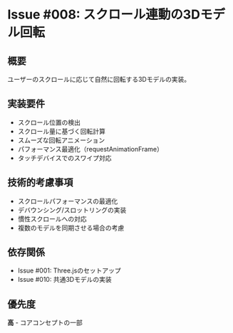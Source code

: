 # Issue #008: スクロール連動の3Dモデル回転

## 概要
ユーザーのスクロールに応じて自然に回転する3Dモデルの実装。

## 実装要件
- スクロール位置の検出
- スクロール量に基づく回転計算
- スムーズな回転アニメーション
- パフォーマンス最適化（requestAnimationFrame）
- タッチデバイスでのスワイプ対応

## 技術的考慮事項
- スクロールパフォーマンスの最適化
- デバウンシング/スロットリングの実装
- 慣性スクロールへの対応
- 複数のモデルを同期させる場合の考慮

## 依存関係
- Issue #001: Three.jsのセットアップ
- Issue #010: 共通3Dモデルの実装

## 優先度
**高** - コアコンセプトの一部